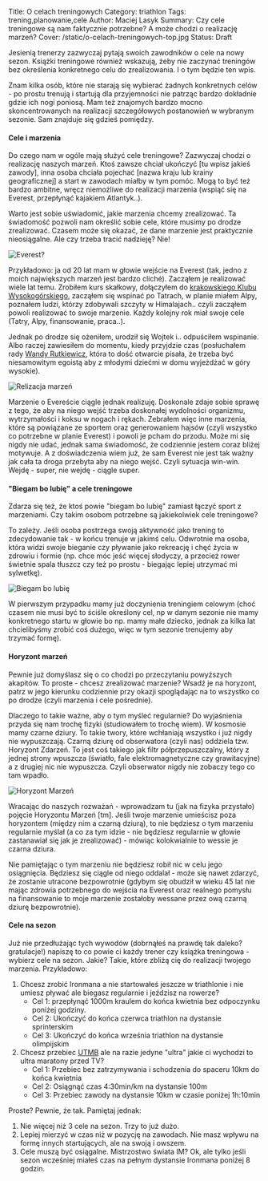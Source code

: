 Title: O celach treningowych
Category: triathlon
Tags: trening,planowanie,cele
Author: Maciej Lasyk
Summary: Czy cele treningowe są nam faktycznie potrzebne? A może chodzi 
         o realizację marzeń?
Cover: /static/o-celach-treningowych-top.jpg
Status: Draft

Jesienią trenerzy zazwyczaj pytają swoich zawodników o cele na nowy sezon.
Książki treningowe również wskazują, żeby nie zaczynać treningów bez określenia
konkretnego celu do zrealizowania. I o tym będzie ten wpis.

Znam kilka osób, które nie starają się wybierać żadnych konkretnych celów - po
prostu trenują i startują dla przyjemności nie patrząc bardzo dokładnie gdzie 
ich nogi poniosą. Mam też znajomych bardzo mocno skoncentrowanych na realizacji 
szczegółowych postanowień w wybranym sezonie. Sam znajduje się gdzieś pomiędzy. 

#### Cele i marzenia

Do czego nam w ogóle mają służyć cele treningowe? Zazwyczaj chodzi o realizację 
naszych marzeń. Ktoś zawsze chciał ukończyć [tu wpisz jakieś zawody], inna 
osoba chciała pojechać [nazwa kraju lub krainy geograficznej] a start w 
zawodach miałby w tym pomóc. Mogą to być też bardzo ambitne, wręcz niemożliwe 
do realizacji marzenia (wspiąć się na Everest, przepłynąć kajakiem Atlantyk..).

Warto jest sobie uświadomić, jakie marzenia chcemy zrealizować. Ta świadomość 
pozwoli nam określić sobie cele, które musimy po drodze zrealizować. Czasem
może się okazać, że dane marzenie jest praktycznie nieosiągalne. Ale czy trzeba
tracić nadzieję? Nie!

![Everest?]({filename}/static/o-celach-treningowych-everest.jpg)

Przykładowo: ja od 20 lat mam w głowie wejście na Everest (tak, jedno z moich 
największych marzeń jest bardzo cliché). Zacząłem je realizować wiele lat temu. 
Zrobiłem kurs skałkowy, dołączyłem do [krakowskiego Klubu Wysokogórskiego](http://kw.krakow.pl/),
zacząłem się wspinać po Tatrach, w planie miałem Alpy, poznałem ludzi, którzy
zdobywali szczyty w Himalajach.. czyli zacząłem powoli realizować to swoje
marzenie. Każdy kolejny rok miał swoje cele (Tatry, Alpy, finansowanie, 
praca..). 

Jednak po drodze się ożeniłem, urodził się Wojtek i.. odpuściłem wspinanie. 
Albo raczej zawiesiłem do momentu, kiedy przyjdzie czas (posłuchałem rady 
[Wandy Rutkiewicz](https://en.wikipedia.org/wiki/Wanda_Rutkiewicz), która to
dość otwarcie pisała, że trzeba być niesamowitym egoistą aby z młodymi dziećmi
w domu wyjeżdżać w góry wysokie).

![Relizacja marzeń]({filename}/static/o-celach-treningowych-marzenie.jpg)

Marzenie o Evereście ciągle jednak realizuję. Doskonale zdaje sobie sprawę z 
tego, że aby na niego wejść trzeba doskonałej wydolności organizmu, 
wytrzymałości i koksu w nogach i rękach. Zebrałem więc inne marzenia, które
są powiązane ze sportem oraz generowaniem hajsów (czyli wszystko co potrzebne
w planie Everest) i powoli je pcham do przodu. Może mi się nigdy nie udać,
jednak sama świadomość, że codziennie jestem coraz bliżej motywuje. A z 
doświadczenia wiem już, że sam Everest nie jest tak ważny jak cała ta droga 
przebyta aby na niego wejść. Czyli sytuacja win-win. Wejdę - super, nie wejdę - 
ciągle super.

#### "Biegam bo lubię" a cele treningowe

Zdarza się też, że ktoś powie "biegam bo lubię" zamiast łączyć sport z 
marzeniami. Czy takim osobom potrzebne są jakiekolwiek cele treningowe?

To zależy. Jeśli osoba postrzega swoją aktywność jako trening to zdecydowanie
tak - w końcu trenuje w jakimś celu. Odwrotnie ma osoba, która widzi swoje
bieganie czy pływanie jako rekreację i chęć życia w zdrowiu i formie (np.
chce móc jeść więcej słodyczy, a przecież rower świetnie spala tłuszcz czy też
po prostu - biegając lepiej utrzymać mi sylwetkę).

![Biegam bo lubię]({filename}/static/o-celach-treningowych-biegambolubie.jpg)

W pierwszym przypadku mamy już doczynienia treningiem celowym (choć czasem
nie musi być to ściśle określony cel, np w danym sezonie nie mamy konkretnego
startu w głowie bo np. mamy małe dziecko, jednak za kilka lat chcielibyśmy 
zrobić coś dużego, więc w tym sezonie trenujemy aby trzymać formę).

#### Horyzont marzeń

Pewnie już domyślasz się o co chodzi po przeczytaniu powyższych akapitów. To 
proste - chcesz zrealizować marzenie? Wsadź je na horyzont, patrz w jego 
kierunku codziennie przy okazji spoglądając na to wszystko co po drodze (czyli
marzenia i cele pośrednie).

Dlaczego to takie ważne, aby o tym myśleć regularnie? Do wyjaśnienia przyda się 
nam trochę fizyki (studiowałem to trochę wiem). W kosmosie mamy czarne dziury.
To takie twory, które wchłaniają wszystko i już nigdy nie wypuszczają. Czarną
dziurę od obserwatora (czyli nas) oddziela tzw. Horyzont Zdarzeń. To jest coś
takiego jak filtr półprzepuszczalny, który z jednej strony wpuszcza (światło, 
fale elektromagnetyczne czy grawitacyjne) a z drugiej nic nie wypuszcza. Czyli
obserwator nigdy nie zobaczy tego co tam wpadło.

![Horyzont Marzeń]({filename}/static/o-celach-treningowych-realizacja.jpg)

Wracając do naszych rozważań - wprowadzam tu (jak na fizyka przystało) pojęcie
Horyzontu Marzeń [tm]. Jeśli twoje marzenie umieścisz poza horyzontem (między 
nim a czarną dziurą), to nie będziesz o tym marzeniu regularnie myślał (a co za
tym idzie - nie będziesz regularnie w głowie zastanawiał się jak je 
zrealizować) - mówiąc kolokwialnie to wessie je czarna dziura. 

Nie pamiętając o tym marzeniu nie będziesz robił nic w celu jego osiągnięcia. 
Będziesz się ciągle od niego oddalał - może się nawet zdarzyć, że zostanie 
utracone bezpowrotnie (gdybym się obudził w wieku 45 lat nie mając zdrowia 
potrzebnego do wejścia na Everest oraz realnego pomysłu na finansowanie to
moje marzenie zostałoby wessane przez ową czarną dziurę bezpowrotnie). 

#### Cele na sezon

Już nie przedłużając tych wywodów (dobrnąłeś na prawdę tak daleko? gratulacje!)
napiszę to co powie ci każdy trener czy książka treningowa - wybierz cele na
sezon. Jakie? Takie, które zbliżą cię do realizacji twojego marzenia. 
Przykładowo:

1. Chcesz zrobić Ironmana a nie startowałeś jeszcze w triathlonie i nie umiesz 
pływać ale biegasz regularnie i jeździsz na rowerze?
    * Cel 1: przepłynąć 1000m kraulem do końca kwietnia bez odpoczynku poniżej 
godziny.
    * Cel 2: Ukończyć do końca czerwca triathlon na dystansie sprinterskim
    * Cel 3: Ukończyć do końca września triathlon na dystansie olimpijskim
1. Chcesz przebiec [UTMB](http://utmbmontblanc.com/en/) ale na razie jedyne
"ultra" jakie ci wychodzi to ultra maratony przed TV?
    * Cel 1: Przebiec bez zatrzymywania i schodzenia do spaceru 10km do końca 
kwietnia
    * Cel 2: Osiągnąć czas 4:30min/km na dystansie 100m
    * Cel 3: Przebiec zawody na dystansie 10km w czasie poniżej 1h:10min
   
Proste? Pewnie, że tak. Pamiętaj jednak:

1. Nie więcej niż 3 cele na sezon. Trzy to już dużo.
2. Lepiej mierzyć w czas niż w pozycję na zawodach. Nie masz wpływu na formę
innych startujących, ale na swoją i owszem.
3. Cele muszą być osiągalne. Mistrzostwo świata IM? Ok, ale tylko jeśli sezon
wcześniej miałeś czas na pełnym dystansie Ironmana poniżej 8 godzin.